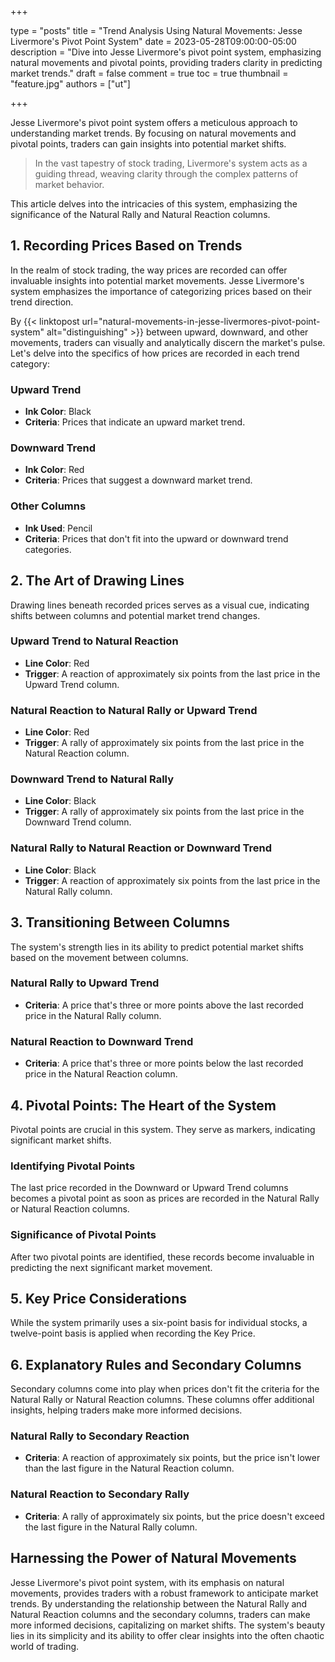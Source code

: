 +++

type = "posts"
title = "Trend Analysis Using Natural Movements: Jesse Livermore's Pivot Point System"
date = 2023-05-28T09:00:00-05:00
description = "Dive into Jesse Livermore's pivot point system, emphasizing natural movements and pivotal points, providing traders clarity in predicting market trends."
draft = false
comment = true
toc = true
thumbnail = "feature.jpg"
authors = ["ut"]

+++

Jesse Livermore's pivot point system offers a meticulous approach to understanding market trends. By focusing on natural movements and pivotal points, traders can gain insights into potential market shifts.

> In the vast tapestry of stock trading, Livermore's system acts as a guiding thread, weaving clarity through the complex patterns of market behavior.

This article delves into the intricacies of this system, emphasizing the significance of the Natural Rally and Natural Reaction columns.

## 1. Recording Prices Based on Trends
In the realm of stock trading, the way prices are recorded can offer invaluable insights into potential market movements. Jesse Livermore's system emphasizes the importance of categorizing prices based on their trend direction.

By {{< linktopost url="natural-movements-in-jesse-livermores-pivot-point-system" alt="distinguishing" >}} between upward, downward, and other movements, traders can visually and analytically discern the market's pulse. Let's delve into the specifics of how prices are recorded in each trend category:

### Upward Trend
 - **Ink Color**: Black
 - **Criteria**: Prices that indicate an upward market trend.
### Downward Trend
 - **Ink Color**: Red
 - **Criteria**: Prices that suggest a downward market trend.
### Other Columns
 - **Ink Used**: Pencil
 - **Criteria**: Prices that don't fit into the upward or downward trend categories.

## 2. The Art of Drawing Lines
Drawing lines beneath recorded prices serves as a visual cue, indicating shifts between columns and potential market trend changes.
### Upward Trend to Natural Reaction
 - **Line Color**: Red
 - **Trigger**: A reaction of approximately six points from the last price in the Upward Trend column.
### Natural Reaction to Natural Rally or Upward Trend
 - **Line Color**: Red
 - **Trigger**: A rally of approximately six points from the last price in the Natural Reaction column.
### Downward Trend to Natural Rally
 - **Line Color**: Black
 - **Trigger**: A rally of approximately six points from the last price in the Downward Trend column.

### Natural Rally to Natural Reaction or Downward Trend
 - **Line Color**: Black
 - **Trigger**: A reaction of approximately six points from the last price in the Natural Rally column.
## 3. Transitioning Between Columns
The system's strength lies in its ability to predict potential market shifts based on the movement between columns.
### Natural Rally to Upward Trend
 - **Criteria**: A price that's three or more points above the last recorded price in the Natural Rally column.
### Natural Reaction to Downward Trend
 - **Criteria**: A price that's three or more points below the last recorded price in the Natural Reaction column.

## 4. Pivotal Points: The Heart of the System
Pivotal points are crucial in this system. They serve as markers, indicating significant market shifts.
### Identifying Pivotal Points
The last price recorded in the Downward or Upward Trend columns becomes a pivotal point as soon as prices are recorded in the Natural Rally or Natural Reaction columns.
### Significance of Pivotal Points
After two pivotal points are identified, these records become invaluable in predicting the next significant market movement.
## 5. Key Price Considerations
While the system primarily uses a six-point basis for individual stocks, a twelve-point basis is applied when recording the Key Price.
## 6. Explanatory Rules and Secondary Columns
Secondary columns come into play when prices don't fit the criteria for the Natural Rally or Natural Reaction columns. These columns offer additional insights, helping traders make more informed decisions.
### Natural Rally to Secondary Reaction
 - **Criteria**: A reaction of approximately six points, but the price isn't lower than the last figure in the Natural Reaction column.
### Natural Reaction to Secondary Rally
 - **Criteria**: A rally of approximately six points, but the price doesn't exceed the last figure in the Natural Rally column.

## Harnessing the Power of Natural Movements
Jesse Livermore's pivot point system, with its emphasis on natural movements, provides traders with a robust framework to anticipate market trends. By understanding the relationship between the Natural Rally and Natural Reaction columns and the secondary columns, traders can make more informed decisions, capitalizing on market shifts. The system's beauty lies in its simplicity and its ability to offer clear insights into the often chaotic world of trading.
